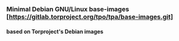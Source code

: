 ### Minimal Debian GNU/Linux base-images [https://gitlab.torproject.org/tpo/tpa/base-images.git]
#### based on Torproject's Debian images


